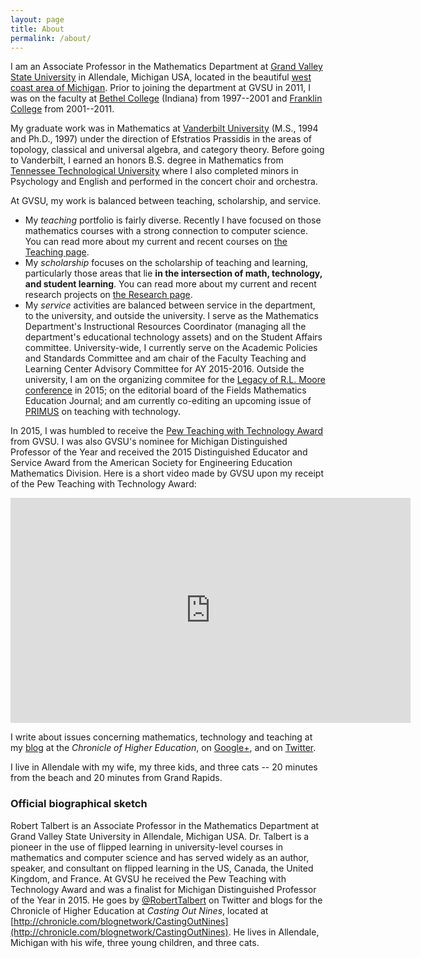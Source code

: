 ```yaml
---
layout: page
title: About
permalink: /about/
---
```


I am an Associate Professor in the Mathematics Department at [Grand Valley State University](http://www.gvsu.edu) in Allendale, Michigan USA, located in the beautiful [west coast area of Michigan](http://usatoday30.usatoday.com/travel/destinations/2006-06-05-michigan_x.htm). Prior to joining the department at GVSU in 2011, I was on the faculty at [Bethel College](http://www.bethelcollege.edu) (Indiana) from 1997--2001 and [Franklin College](http://www.franklincollege.edu) from 2001--2011. 

My graduate work was in Mathematics at [Vanderbilt University](http://www.vanderbilt.edu/) (M.S., 1994 and Ph.D., 1997) under the direction of Efstratios Prassidis in the areas of topology, classical and universal algebra, and category theory. Before going to Vanderbilt, I earned an honors B.S. degree in Mathematics from [Tennessee Technological University](http://www.tntech.edu) where I also completed minors in Psychology and English and performed in the concert choir and orchestra. 

At GVSU, my work is balanced between teaching, scholarship, and service. 

+ My _teaching_ portfolio is fairly diverse. Recently I have focused on those mathematics courses with a strong connection to computer science. You can read more about my current and recent courses on [the Teaching page](/teaching). 
+ My _scholarship_ focuses on the scholarship of teaching and learning, particularly those areas that lie __in the intersection of math, technology, and student learning__. You can read more about my current and recent research projects on [the Research page](/research). 
+ My _service_ activities are balanced between service in the department, to the university, and outside the university. I serve as the Mathematics Department's Instructional Resources Coordinator (managing all the department's educational technology assets) and on the Student Affairs committee. University-wide, I currently serve on the Academic Policies and Standards Committee and am chair of the Faculty Teaching and Learning Center Advisory Committee for AY 2015-2016. Outside the university, I am on the organizing commitee for the [Legacy of R.L. Moore conference](http://legacyrlmoore.org/) in 2015; on the editorial board of the Fields Mathematics Education Journal; and am currently co-editing an upcoming issue of [PRIMUS](http://www.tandfonline.com/toc/upri20/current#.VVtZGZNVhBc) on teaching with technology. 

In 2015, I was humbled to receive the [Pew Teaching with Technology Award](https://www.gvsu.edu/ftlc/pew-teaching-with-technology-award-60.htm) from GVSU. I was also GVSU's nominee for Michigan Distinguished Professor of the Year and received the 2015 Distinguished Educator and Service Award from the American Society for Engineering Education Mathematics Division. Here is a short video made by GVSU upon my receipt of the Pew Teaching with Technology Award: 

<iframe width="640" height="360" src="https://www.youtube.com/embed/0xMX0XpagGQ" frameborder="0" allowfullscreen></iframe>

I write about issues concerning mathematics, technology and teaching at my [blog](http://chronicle.com/blognetwork/castingoutnines) at the _Chronicle of Higher Education_, on [Google+](http://google.com/+RobertTalbert), and on [Twitter](http://twitter.com/RobertTalbert). 

I live in Allendale with my wife, my three kids, and three cats -- 20 minutes from the beach and 20 minutes from Grand Rapids. 

### Official biographical sketch 

 Robert Talbert is an Associate Professor in the Mathematics Department at Grand Valley State University in Allendale, Michigan USA. Dr. Talbert is a pioneer in the use of flipped learning in university-level courses in mathematics and computer science and has served widely as an author, speaker, and consultant on flipped learning in the US, Canada, the United Kingdom, and France. At GVSU he received the Pew Teaching with Technology Award and was a finalist for Michigan Distinguished Professor of the Year in 2015. He goes by [@RobertTalbert](http://www.twitter.com/RobertTalbert) on Twitter and blogs for the Chronicle of Higher Education at _Casting Out Nines_, located at [http://chronicle.com/blognetwork/CastingOutNines](http://chronicle.com/blognetwork/CastingOutNines). He lives in Allendale, Michigan with his wife, three young children, and three cats.